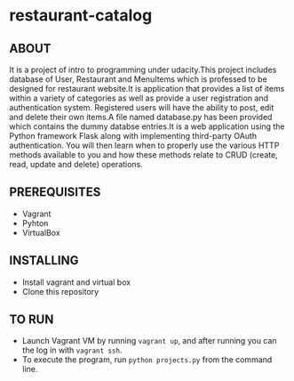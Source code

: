 # restaurant-catalog

## ABOUT
It is a project of intro to programming under udacity.This project includes database of User,
Restaurant and MenuItems  which is professed to be designed for restaurant website.It is application that provides a list of items within a variety of categories as well as provide a user registration and authentication system. Registered users will have the ability to post, edit and delete their own items.A file named database.py has been provided which contains the dummy databse entries.It is a web application using the Python framework Flask along with implementing third-party OAuth authentication. You will then learn when to properly use the various HTTP methods available to you and how these methods relate to CRUD (create, read, update and delete) operations.

## PREREQUISITES
* Vagrant
* Pyhton 
* VirtualBox

## INSTALLING
* Install vagrant and virtual box
* Clone this repository

## TO RUN
* Launch Vagrant VM by running `vagrant up`, and after running you can the log in with `vagrant ssh`.
* To execute the program, run `python projects.py` from the command line.

